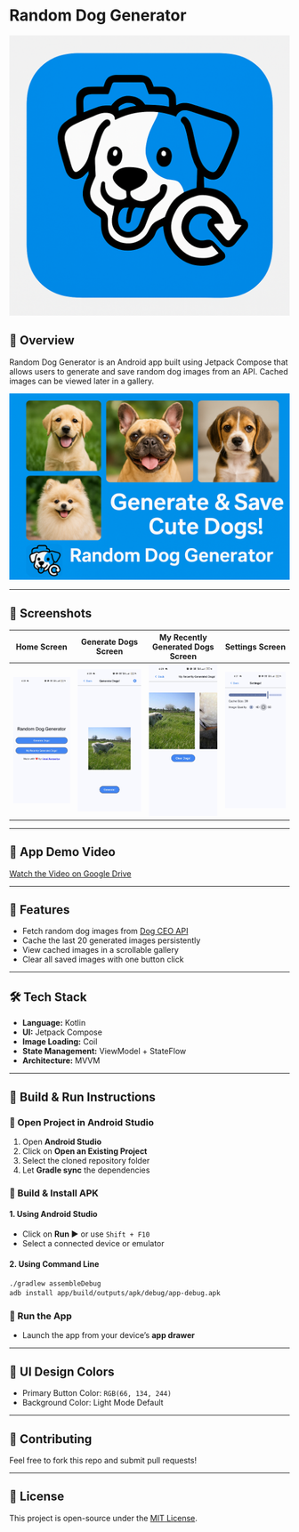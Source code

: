 # Random Dog Generator

![App Logo](branding/brand_logo.png)

## 📌 Overview
Random Dog Generator is an Android app built using Jetpack Compose that allows users to generate and save random dog images from an API. Cached images can be viewed later in a gallery.

![Feature Graphic](branding/feature_graphic.png)

---

## 📱 Screenshots
| Home Screen | Generate Dogs Screen | My Recently Generated Dogs Screen | Settings Screen |
|------------|--------------------|-----------------|-----------------|
| ![Home](branding/home.jpg) | ![Generate](branding/generate.jpg) | ![Gallery](branding/gallery.jpg) | ![Gallery](branding/settings.jpg) |

---

## 🎥 App Demo Video
[Watch the Video on Google Drive](https://drive.google.com/file/d/1a1jxKTDyxHD-ler4qBPBBxtY4KWXY1OB/view)

---

## 🚀 Features
- Fetch random dog images from [Dog CEO API](https://dog.ceo/api/breeds/image/random)
- Cache the last 20 generated images persistently
- View cached images in a scrollable gallery
- Clear all saved images with one button click

---

## 🛠️ Tech Stack
- **Language:** Kotlin
- **UI:** Jetpack Compose
- **Image Loading:** Coil
- **State Management:** ViewModel + StateFlow
- **Architecture:** MVVM

---

## 📖 Build & Run Instructions

### 🔹 Open Project in Android Studio
1. Open **Android Studio**
2. Click on **Open an Existing Project**
3. Select the cloned repository folder
4. Let **Gradle sync** the dependencies

### 🔹 Build & Install APK
#### 1. Using Android Studio
- Click on **Run ▶️** or use `Shift + F10`
- Select a connected device or emulator

#### 2. Using Command Line
```sh
./gradlew assembleDebug
adb install app/build/outputs/apk/debug/app-debug.apk
```

### 🔹 Run the App
- Launch the app from your device’s **app drawer**

---

## 🎨 UI Design Colors
- Primary Button Color: `RGB(66, 134, 244)`
- Background Color: Light Mode Default

---

## 🤝 Contributing
Feel free to fork this repo and submit pull requests!

---

## 📜 License
This project is open-source under the [MIT License](LICENSE).

